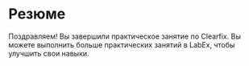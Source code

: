 # Резюме

Поздравляем! Вы завершили практическое занятие по Clearfix. Вы можете выполнить больше практических занятий в LabEx, чтобы улучшить свои навыки.
